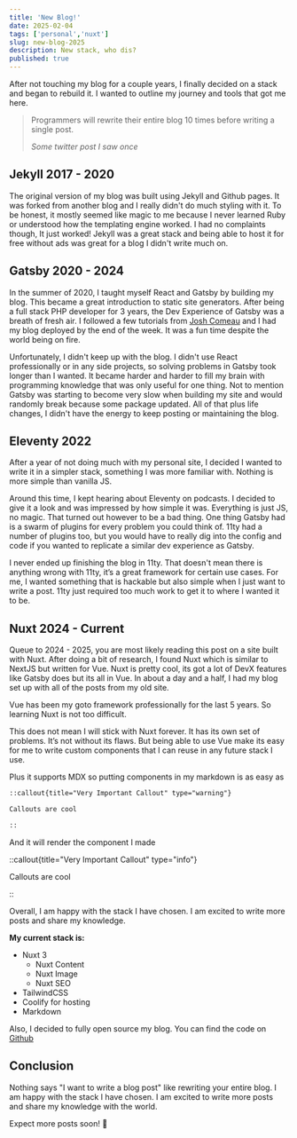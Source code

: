 ```yaml
---
title: 'New Blog!'
date: 2025-02-04
tags: ['personal','nuxt']
slug: new-blog-2025
description: New stack, who dis?
published: true
---
```


After not touching my blog for a couple years, I finally decided on a stack and began to rebuild it. I wanted to outline my journey and tools that got me here.


> Programmers will rewrite their entire blog 10 times before writing a single post.
> 
> <cite>Some twitter post I saw once</cite>

## Jekyll 2017 - 2020

The original version of my blog was built using Jekyll and Github pages. It was forked from another blog and I really didn't do much styling with it. To be honest, it mostly seemed like magic to me because I never learned Ruby or understood how the templating engine worked. I had no complaints though, It just worked! Jekyll was a great stack and being able to host it for free without ads was great for a blog I didn't write much on.

## Gatsby 2020 - 2024

In the summer of 2020, I taught myself React and Gatsby by building my blog. This became a great introduction to static site generators. After being a full stack PHP developer for 3 years, the Dev Experience of Gatsby was a breath of fresh air. I followed a few tutorials from [Josh Comeau][1] and I had my blog deployed by the end of the week. It was a fun time despite the world being on fire.

Unfortunately, I didn't keep up with the blog. I didn't use React professionally or in any side projects, so solving problems in Gatsby took longer than I wanted. It became harder and harder to fill my brain with programming knowledge that was only useful for one thing. Not to mention Gatsby was starting to become very slow when building my site and would randomly break because some package updated. All of that plus life changes, I didn't have the energy to keep posting or maintaining the blog.

## Eleventy 2022

After a year of not doing much with my personal site, I decided I wanted to write it in a simpler stack, something I was more familiar with. Nothing is more simple than vanilla JS.

Around this time, I kept hearing about Eleventy on podcasts. I decided to give it a look and was impressed by how simple it was. Everything is just JS, no magic. That turned out however to be a bad thing. One thing Gatsby had is a swarm of plugins for every problem you could think of. 11ty had a number of plugins too, but you would have to really dig into the config and code if you wanted to replicate a similar dev experience as Gatsby. 

I never ended up finishing the blog in 11ty. That doesn't mean there is anything wrong with 11ty, it’s a great framework for certain use cases. For me, I wanted something that is hackable but also simple when I just want to write a post. 11ty just required too much work to get it to where I wanted it to be.

## Nuxt 2024 - Current

Queue to 2024 - 2025, you are most likely reading this post on a site built with Nuxt. After doing a bit of research, I found Nuxt which is similar to NextJS but written for Vue. Nuxt is pretty cool, its got a lot of DevX features like Gatsby does but its all in Vue. In about a day and a half, I had my blog set up with all of the posts from my old site. 

Vue has been my goto framework professionally for the last 5 years. So learning Nuxt is not too difficult.

This does not mean I will stick with Nuxt forever. It has its own set of problems. It’s not without its flaws.  But being able to use Vue make its easy for me to write custom components that I can reuse in any future stack I use.  
  
Plus it supports MDX so putting components in my markdown is as easy as 

```md
::callout{title="Very Important Callout" type="warning"}

Callouts are cool

::

```

And it will render the component I made


::callout{title="Very Important Callout" type="info"}

Callouts are cool

::


Overall, I am happy with the stack I have chosen. I am excited to write more posts and share my knowledge.



**My current stack is:**
- Nuxt 3
  - Nuxt Content
  - Nuxt Image
  - Nuxt SEO
- TailwindCSS
- Coolify for hosting
- Markdown

Also, I decided to fully open source my blog. You can find the code on [Github][2]


## Conclusion

Nothing says "I want to write a blog post" like rewriting your entire blog. I am happy with the stack I have chosen. I am excited to write more posts and share my knowledge with the world. 

Expect more posts soon! :notebook: 




[1]:	https://joshwcomeau.com
[2]:	https://github.com/GeorgeNance/blog24